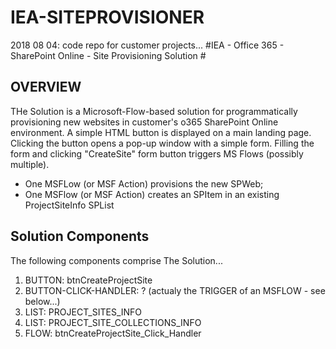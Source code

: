 # IEA-SITEPROVISIONER
2018 08 04: code repo for customer projects...
#IEA - Office 365 - SharePoint Online - Site Provisioning Solution # 
## OVERVIEW ##
THe Solution is a Microsoft-Flow-based solution for programmatically provisioning new websites in customer's o365 SharePoint Online environment.
A simple HTML button is displayed on a main landing page. 
Clicking the button opens a pop-up window with a simple form. 
Filling the form and clicking "CreateSite" form button triggers MS Flows (possibly multiple).
- One MSFLow (or MSF Action) provisions the new SPWeb; 
- One MSFlow (or MSF Action) creates an SPItem in an existing ProjectSiteInfo SPList

## Solution Components ##
The following components comprise The Solution...
1. BUTTON: btnCreateProjectSite 
2. BUTTON-CLICK-HANDLER: ? (actualy the TRIGGER of an MSFLOW - see below...)
3. LIST: PROJECT_SITES_INFO
4. LIST: PROJECT_SITE_COLLECTIONS_INFO
5. FLOW: btnCreateProjectSite_Click_Handler
